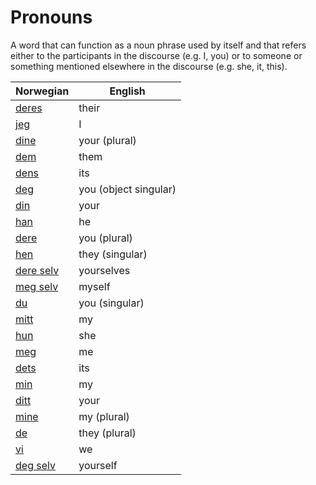 # Pronouns

A word that can function as a noun phrase used by itself and that refers either to the participants in the discourse (e.g. I, you) or to someone or something mentioned elsewhere in the discourse (e.g. she, it, this).

| Norwegian | English |
| --- | --- |
| [deres](https://www.ordnett.no/search?language=no&phrase=deres) | their |
| [jeg](https://www.ordnett.no/search?language=no&phrase=jeg) | I |
| [dine](https://www.ordnett.no/search?language=no&phrase=dine) | your (plural) |
| [dem](https://www.ordnett.no/search?language=no&phrase=dem) | them |
| [dens](https://www.ordnett.no/search?language=no&phrase=dens) | its |
| [deg](https://www.ordnett.no/search?language=no&phrase=deg) | you (object singular) |
| [din](https://www.ordnett.no/search?language=no&phrase=din) | your |
| [han](https://www.ordnett.no/search?language=no&phrase=han) | he |
| [dere](https://www.ordnett.no/search?language=no&phrase=dere) | you (plural) |
| [hen](https://www.ordnett.no/search?language=no&phrase=hen) | they (singular) |
| [dere selv](https://www.ordnett.no/search?language=no&phrase=dere%20selv) | yourselves |
| [meg selv](https://www.ordnett.no/search?language=no&phrase=meg%20selv) | myself |
| [du](https://www.ordnett.no/search?language=no&phrase=du) | you (singular) |
| [mitt](https://www.ordnett.no/search?language=no&phrase=mitt) | my |
| [hun](https://www.ordnett.no/search?language=no&phrase=hun) | she |
| [meg](https://www.ordnett.no/search?language=no&phrase=meg) | me |
| [dets](https://www.ordnett.no/search?language=no&phrase=dets) | its |
| [min](https://www.ordnett.no/search?language=no&phrase=min) | my |
| [ditt](https://www.ordnett.no/search?language=no&phrase=ditt) | your |
| [mine](https://www.ordnett.no/search?language=no&phrase=mine) | my (plural) |
| [de](https://www.ordnett.no/search?language=no&phrase=de) | they (plural) |
| [vi](https://www.ordnett.no/search?language=no&phrase=vi) | we |
| [deg selv](https://www.ordnett.no/search?language=no&phrase=deg%20selv) | yourself |

